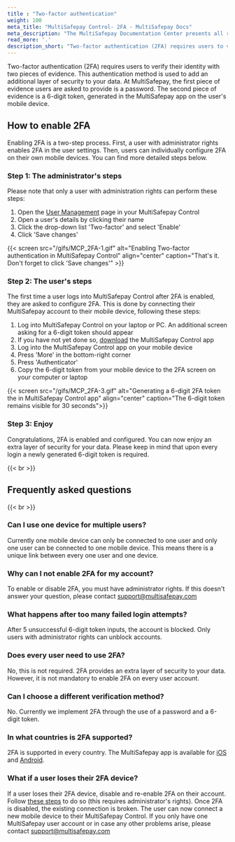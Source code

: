 ```yaml
---
title : "Two-factor authentication"
weight: 100
meta_title: "MultiSafepay Control- 2FA - MultiSafepay Docs"
meta_description: "The MultiSafepay Documentation Center presents all relevant information about our Plugins and API. You can also find support pages for payment methods, tools and general questions as well as the contact details of our Support and Integration Teams."
read_more: '.'
description_short: "Two-factor authentication (2FA) requires users to verify their identity with two pieces of evidence. This authentication method is used to add an additional layer of security to your data. At MultiSafepay, the first piece of evidence users are asked to provide is a password. The second piece of evidence is a 6-digit token, generated in the MultiSafepay app on the user's mobile device."
---
```


Two-factor authentication (2FA) requires users to verify their identity with two pieces of evidence. This authentication method is used to add an additional layer of security to your data. At MultiSafepay, the first piece of evidence users are asked to provide is a password. The second piece of evidence is a 6-digit token, generated in the MultiSafepay app on the user's mobile device.

## How to enable 2FA
Enabling 2FA is a two-step process. First, a user with administrator rights enables 2FA in the user settings. Then, users can individually configure 2FA on their own mobile devices. You can find more detailed steps below.

### Step 1: The administrator's steps
Please note that only a user with administration rights can perform these steps:  
1. Open the [User Management](https://merchant.multisafepay.com/user-management) page in your MultiSafepay Control
2. Open a user's details by clicking their name
3. Click the drop-down list 'Two-factor' and select 'Enable'
4. Click 'Save changes'

{{< screen src="/gifs/MCP_2FA-1.gif" alt="Enabling Two-factor authentication in MultiSafepay Control" align="center" caption="That's it. Don't forget to click 'Save changes'" >}}

### Step 2: The user's steps
The first time a user logs into MultiSafepay Control after 2FA is enabled, they are asked to configure 2FA. This is done by connecting their MultiSafepay account to their mobile device, following these steps:
1. Log into MultiSafepay Control on your laptop or PC. An additional screen asking for a 6-digit token should appear
2. If you have not yet done so, [download](https://docs.multisafepay.com/tools/multisafepay-control-app/how-to-download-the-app/) the MultiSafepay Control app 
3. Log into the MultiSafepay Control app on your mobile device
4. Press 'More' in the bottom-right corner
5. Press 'Authenticator'
6. Copy the 6-digit token from your mobile device to the 2FA screen on your computer or laptop

{{< screen src="/gifs/MCP_2FA-3.gif" alt="Generating a 6-digit 2FA token the in MultiSafepay Control app" align="center" caption="The 6-digit token remains visible for 30 seconds">}}

### Step 3: Enjoy
Congratulations, 2FA is enabled and configured. You can now enjoy an extra layer of security for your data. 
Please keep in mind that upon every login a newly generated 6-digit token is required.

{{< br >}}
## Frequently asked questions
{{< br >}}

### Can I use one device for multiple users?
Currently one mobile device can only be connected to one user and only one user can be connected to one mobile device. This means there is a unique link between every one user and one device.

### Why can I not enable 2FA for my account?
To enable or disable 2FA, you must have administrator rights. If this doesn't answer your question, please contact support@multisafepay.com

### What happens after too many failed login attempts?
After 5 unsuccessful 6-digit token inputs, the account is blocked. Only users with administrator rights can unblock accounts. 

### Does every user need to use 2FA?
No, this is not required. 2FA provides an extra layer of security to your data. However, it is not mandatory to enable 2FA on every user account.

### Can I choose a different verification method?
No. Currently we implement 2FA through the use of a password and a 6-digit token. 

### In what countries is 2FA supported?
2FA is supported in every country. The MultiSafepay app is available for [iOS](https://apps.apple.com/nl/app/multisafepay-control/id929955963) and [Android](https://play.google.com/store/apps/details?id=com.multisafepay.control).

### What if a user loses their 2FA device?
If a user loses their 2FA device, disable and re-enable 2FA on their account. Follow [these steps](#how-to-enable-2fa) to do so (this requires administrator's rights). Once 2FA is disabled, the existing connection is broken. The user can now connect a new mobile device to their MultiSafepay Control. If you only have one MultiSafepay user account or in case any other problems arise, please contact support@multisafepay.com